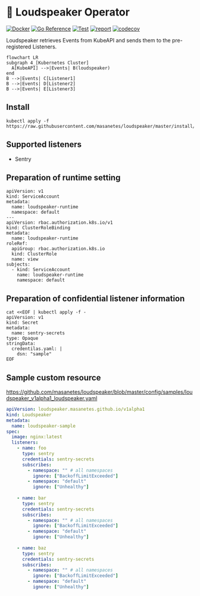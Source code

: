 # 📢 Loudspeaker Operator

[![Docker](https://img.shields.io/docker/v/masanetes/loudspeaker/v0.0.3?color=blue&logo=docker)](https://hub.docker.com/repository/docker/masanetes/loudspeaker)
[![Go Reference](https://pkg.go.dev/badge/github.com/masanetes/loudspeaker.svg)](https://pkg.go.dev/github.com/masanetes/loudspeaker)
[![Test](https://github.com/masanetes/loudspeaker/actions/workflows/test.yaml/badge.svg)](https://github.com/masanetes/loudspeaker/actions/workflows/test.yaml)
[![report](https://goreportcard.com/badge/github.com/masanetes/loudspeaker)](https://goreportcard.com/report/github.com/masanetes/loudspeaker)
[![codecov](https://codecov.io/gh/masanetes/loudspeaker/branch/master/graph/badge.svg?token=9HT5CC8XDK)](https://codecov.io/gh/masanetes/loudspeaker)

Loudspeaker retrieves Events from KubeAPI and sends them to the pre-registered Listeners.

```mermaid
flowchart LR
subgraph 4_[Kubernetes Cluster]
  A[KubeAPI] -->|Events| B(loudspeaker)
end  
B -->|Events| C[Listener1]
B -->|Events| D[Listener2]
B -->|Events| E[Listener3]
```

## Install

```
kubectl apply -f https://raw.githubusercontent.com/masanetes/loudspeaker/master/install/install.yaml
```

## Supported listeners

- Sentry

## Preparation of runtime setting

```
apiVersion: v1
kind: ServiceAccount
metadata:
  name: loudspeaker-runtime
  namespace: default
---
apiVersion: rbac.authorization.k8s.io/v1
kind: ClusterRoleBinding
metadata:
  name: loudspeaker-runtime
roleRef:
  apiGroup: rbac.authorization.k8s.io
  kind: ClusterRole
  name: view
subjects:
  - kind: ServiceAccount
    name: loudspeaker-runtime
    namespace: default
```

## Preparation of confidential listener information
```
cat <<EOF | kubectl apply -f -
apiVersion: v1
kind: Secret
metadata:
  name: sentry-secrets
type: Opaque
stringData:
  credentilas.yaml: |
    dsn: "sample"
EOF
```

## Sample custom resource

https://github.com/masanetes/loudspeaker/blob/master/config/samples/loudspeaker_v1alpha1_loudspeaker.yaml

```yaml
apiVersion: loudspeaker.masanetes.github.io/v1alpha1
kind: Loudspeaker
metadata:
  name: loudspeaker-sample
spec:
  image: nginx:latest
  listeners:
    - name: foo
      type: sentry
      credentials: sentry-secrets
      subscribes:
        - namespace: "" # all namespaces
          ignore: ["BackoffLimitExceeded"]
        - namespace: "default"
          ignore: ["Unhealthy"]
    
    - name: bar
      type: sentry
      credentials: sentry-secrets
      subscribes:
        - namespace: "" # all namespaces
          ignore: ["BackoffLimitExceeded"]
        - namespace: "default"
          ignore: ["Unhealthy"]
    
    - name: baz
      type: sentry
      credentials: sentry-secrets
      subscribes:
        - namespace: "" # all namespaces
          ignore: ["BackoffLimitExceeded"]
        - namespace: "default"
          ignore: ["Unhealthy"]
```
